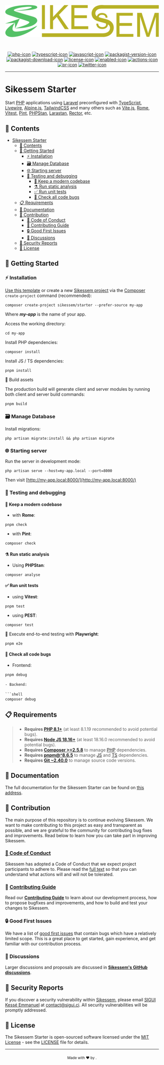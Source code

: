 <div align="center">

[![sikessem-logo]][sikessem-link]

<br/>

[![php-icon]][php-link]
[![typescript-icon]][typescript-link]
[![javascript-icon]][javascript-link]
[![packagist-version-icon]][packagist-version-link]
[![packagist-download-icon]][packagist-download-link]
[![license-icon]][license-link]
[![enabled-icon]][enabled-link]
[![actions-icon]][actions-link]
[![pr-icon]][pr-link]
[![twitter-icon]][twitter-link]

</div>

[sikessem-logo]: https://github.com/sikessem/art/blob/HEAD/images/sikessem.svg
[sikessem-link]: https://github.com/sikessem "Sikessem"

[php-icon]: https://img.shields.io/badge/PHP-ccc.svg?style=flat&logo=php
[php-link]: https://github.com/sikessem/starter/search?l=php "PHP code"

[typescript-icon]: https://img.shields.io/badge/TypeScript-294E80.svg?logo=typescript
[typescript-link]:  https://github.com/sikessem/starter/search?l=typescript "TypeScript code"

[javascript-icon]: https://img.shields.io/badge/JavaScript-yellow.svg?logo=javascript
[javascript-link]:  https://github.com/sikessem/starter/search?l=javascript "JavaScript code"

[packagist-version-icon]: https://img.shields.io/packagist/v/sikessem/starter
[packagist-version-link]: https://packagist.org/packages/sikessem/starter "Starter Releases"

[packagist-download-icon]: https://img.shields.io/packagist/dt/sikessem/starter
[packagist-download-link]: https://packagist.org/packages/sikessem/starter "Starter Downloads"

[enabled-icon]: https://img.shields.io/badge/Starter-enabled-brightgreen.svg?style=flat
[enabled-link]: https://github.com/sikessem/starter "Starter enabled"

[actions-icon]: https://github.com/sikessem/starter/workflows/CI/badge.svg
[actions-link]: https://github.com/sikessem/starter/actions "Starter status"

[pr-icon]: https://img.shields.io/badge/PRs-welcome-brightgreen.svg?color=brightgreen
[pr-link]: [contrib-link] "PRs welcome!"

[twitter-icon]: https://img.shields.io/twitter/follow/sikessem_tweets.svg?label=@sikessem_tweets
[twitter-link]: https://twitter.com/intent/follow?screen_name=sikessem_tweets "Ping Sikessem"

[license-icon]: https://img.shields.io/badge/license-MIT-blue.svg
[license-link]: https://github.com/sikessem/starter/blob/HEAD/LICENSE "Starter License"
[conduct-link]: https://github.com/sikessem/starter/blob/HEAD/CODE_OF_CONDUCT.md
[contrib-link]: https://github.com/sikessem/.github/blob/HEAD/CONTRIBUTING.md
[discuss-link]: https://github.com/orgs/sikessem/discussions
[docs-link]: https://github.com/sikessem/starter#readme "Starter Documentation"

[php-home]: https://php.net
[laravel-home]: https://laravel.com "Laravel"
[livewire-home]: https://laravel-livewire.com "Laravel Livewire"
[typescript-home]: https://www.typescriptlang.org "TypeScript"
[alpinejs-home]: https://alpinejs.dev "Alpine.js"
[tailwindcss-home]: https://tailwindcss.com "TailwindCSS"
[vitejs-home]: https://vitejs.dev "Vite.js"
[rome-home]: https://rome.tools "Rome"
[vitest-home]: https://vitest.dev "Vitest"
[pint-home]: https://github.com/laravel/pint "Laravel Pint"
[phpstan-home]: https://phpstan.org "PHPStan"
[larastan-home]: https://github.com/nunomaduro/larastan "Larastan"
[rector-home]: https://getrector.com "Rector"

***

# Sikessem Starter

Start [PHP][php-home] applications using [Laravel][laravel-home] preconfigured with [TypeScript][typescript-home], [Livewire][livewire-home], [Alpine.js][alpinejs-home], [TailwindCSS][tailwindcss-home] and many others such as [Vite.js][vitejs-home], [Rome][rome-home], [Vitest][vitest-home], [Pint][pint-home], [PHPStan][phpstan-home], [Larastan][larastan-home], [Rector][rector-home], etc.

## 🔖 Contents

- [Sikessem Starter](#sikessem-starter)
  - [🔖 Contents](#-contents)
  - [🎉 Getting Started](#-getting-started)
    - [⚡️ Installation](#️-installation)
    - [🗃️ Manage Database](#️-manage-database)
    - [🌐 Starting server](#-starting-server)
    - [🧪 Testing and debugging](#-testing-and-debugging)
      - [🧹 Keep a modern codebase](#-keep-a-modern-codebase)
      - [⚗️ Run static analysis](#️-run-static-analysis)
      - [✅ Run unit tests](#-run-unit-tests)
      - [🐛 Check all code bugs](#-check-all-code-bugs)
  - [📋 Requirements](#-requirements)
  - [📖 Documentation](#-documentation)
  - [👏 Contribution](#-contribution)
    - [👷 Code of Conduct](#-code-of-conduct)
    - [👥 Contributing Guide](#-contributing-guide)
    - [🔒️ Good First Issues](#️-good-first-issues)
    - [💬 Discussions](#-discussions)
  - [🔐 Security Reports](#-security-reports)
  - [📄 License](#-license)

## 🎉 Getting Started

### ⚡️ Installation

[Use this template](https://github.com/sikessem/starter/generate) or create a new [Sikessem project](https://packagist.org/packages/sikessem/starter) via the [Composer](https://getcomposer.org/) `create-project` command (recommended):

```shell
composer create-project sikessem/starter --prefer-source my-app
```

Where ***my-app*** is the name of your app.

Access the working directory:

```shell
cd my-app 
```

Install PHP dependencies:

```shell
composer install
```

Install JS / TS dependencies:

```shell
pnpm install
```

🍱 Build assets

The production build will generate client and server modules by running both client and server build commands:

```shell
pnpm build
```

### 🗃️ Manage Database

Install migrations:

```shell
php artisan migrate:install && php artisan migrate
```

### 🌐 Starting server

Run the server in development mode:

```shell
php artisan serve --host=my-app.local --port=8000
```

Then visit [http://my-app.local:8000/](http://my-app.local:8000/)

### 🧪 Testing and debugging

#### 🧹 Keep a modern codebase

- with **Rome**:

```shell
pnpm check
```

- with **Pint**:

```shell
composer check
```

#### ⚗️ Run static analysis

- Using **PHPStan**:

```shell
composer analyse
```

#### ✅ Run unit tests

- using **Vitest**:

```shell
pnpm test
```

- using **PEST**:

```shell
composer test
```

🚀 Execute end-to-end testing with **Playwright**:

```shell
pnpm e2e
```

#### 🐛 Check all code bugs

- Frontend:

```shell
pnpm debug

- Backend:

```shell
composer debug
```

## 📋 Requirements

> - **Requires [PHP 8.1+](https://php.net/releases/)** (at least 8.1.19 recommended to avoid potential bugs).
> - **Requires [Node JS 18.16+](https://nodejs.org/)** (at least 18.16.0 recommended to avoid potential bugs).
> - **Requires [Composer >=2.5.8](https://getcomposer.org/)** to manage [PHP][php-link] dependencies.
> - **Requires [pnpm@^8.6.5](https://pnpm.io/)** to manage [JS][javascript-link] and [TS][typescript-link] dependencies.
> - **Requires [Git ~2.40.0](https://git-scm.com/)** to manage source code versions.

## 📖 Documentation

The full documentation for the Sikessem Starter can be found on [this address][docs-link].

## 👏 Contribution

The main purpose of this repository is to continue evolving Sikessem. We want to make contributing to this project as easy and transparent as possible, and we are grateful to the community for contributing bug fixes and improvements. Read below to learn how you can take part in improving Sikessem.

### [👷 Code of Conduct][conduct-link]

Sikessem has adopted a Code of Conduct that we expect project participants to adhere to.
Please read the [full text][conduct-link] so that you can understand what actions will and will not be tolerated.

### 👥 [Contributing Guide][contrib-link]

Read our [**Contributing Guide**][contrib-link] to learn about our development process, how to propose bugfixes and improvements, and how to build and test your changes to Sikessem.

### 🔒️ Good First Issues

We have a list of [good first issues][gfi] that contain bugs which have a relatively limited scope. This is a great place to get started, gain experience, and get familiar with our contribution process.

[gfi]: https://github.com/sikessem/starter/labels/good%20first%20issue

### 💬 Discussions

Larger discussions and proposals are discussed in [**Sikessem's GitHub discussions**][discuss-link].

## 🔐 Security Reports

If you discover a security vulnerability within [Sikessem](https://sikessem.com), please email [SIGUI Kessé Emmanuel](https://github.com/siguici) at [contact@sigui.ci](mailto:contact@sigui.ci). All security vulnerabilities will be promptly addressed.

## 📄 License

The Sikessem Starter is open-sourced software licensed under the  [MIT License](https://opensource.org/licenses/MIT) - see the [LICENSE][license-link] file for details.

***

<div align="center"><sub>Made with ❤︎ by <a href="https://twitter.com/intent/follow?screen_name=siguici" style="content:url(https://img.shields.io/twitter/follow/siguici.svg?label=@siguici);margin-bottom:-6px">@siguici</a>.</sub></div>
